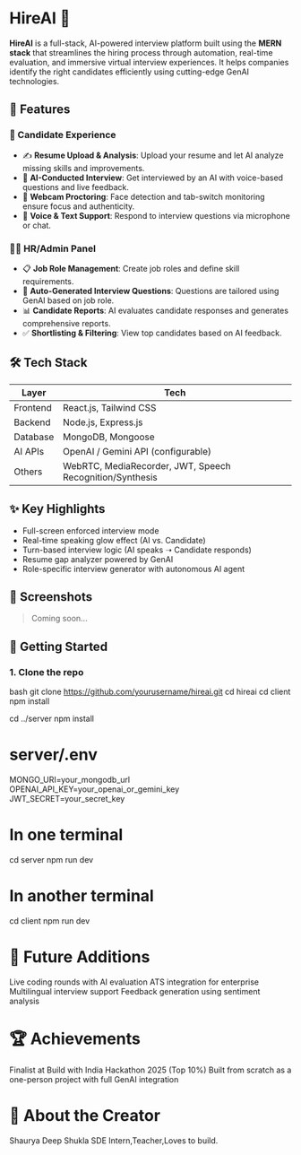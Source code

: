# HireAI 🚀

**HireAI** is a full-stack, AI-powered interview platform built using the **MERN stack** that streamlines the hiring process through automation, real-time evaluation, and immersive virtual interview experiences. It helps companies identify the right candidates efficiently using cutting-edge GenAI technologies.

## 🧠 Features

### 👤 Candidate Experience
- ✍️ **Resume Upload & Analysis**: Upload your resume and let AI analyze missing skills and improvements.
- 🤖 **AI-Conducted Interview**: Get interviewed by an AI with voice-based questions and live feedback.
- 🎥 **Webcam Proctoring**: Face detection and tab-switch monitoring ensure focus and authenticity.
- 🎤 **Voice & Text Support**: Respond to interview questions via microphone or chat.

### 🧑‍💼 HR/Admin Panel
- 📋 **Job Role Management**: Create job roles and define skill requirements.
- 📝 **Auto-Generated Interview Questions**: Questions are tailored using GenAI based on job role.
- 📊 **Candidate Reports**: AI evaluates candidate responses and generates comprehensive reports.
- ✅ **Shortlisting & Filtering**: View top candidates based on AI feedback.

## 🛠️ Tech Stack

| Layer        | Tech                               |
|--------------|------------------------------------|
| Frontend     | React.js, Tailwind CSS             |
| Backend      | Node.js, Express.js                |
| Database     | MongoDB, Mongoose                  |
| AI APIs      | OpenAI / Gemini API (configurable) |
| Others       | WebRTC, MediaRecorder, JWT, Speech Recognition/Synthesis |

## ✨ Key Highlights
- Full-screen enforced interview mode
- Real-time speaking glow effect (AI vs. Candidate)
- Turn-based interview logic (AI speaks ➝ Candidate responds)
- Resume gap analyzer powered by GenAI
- Role-specific interview generator with autonomous AI agent

## 📸 Screenshots

> Coming soon...

## 🚀 Getting Started

### 1. Clone the repo
bash
git clone https://github.com/yourusername/hireai.git
cd hireai
cd client
npm install

cd ../server
npm install


# server/.env
MONGO_URI=your_mongodb_url
OPENAI_API_KEY=your_openai_or_gemini_key
JWT_SECRET=your_secret_key


# In one terminal
cd server
npm run dev

# In another terminal
cd client
npm run dev


#  🧪 Future Additions
Live coding rounds with AI evaluation
ATS integration for enterprise
Multilingual interview support
Feedback generation using sentiment analysis


# 🏆 Achievements
Finalist at Build with India Hackathon 2025 (Top 10%)
Built from scratch as a one-person project with full GenAI integration


# 🙋 About the Creator
Shaurya Deep Shukla
SDE Intern,Teacher,Loves to build.
